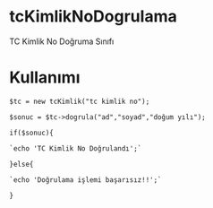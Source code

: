 # tcKimlikNoDogrulama
TC Kimlik No Doğruma Sınıfı

# Kullanımı 

`$tc = new tcKimlik("tc kimlik no");`

`$sonuc = $tc->dogrula("ad","soyad","doğum yılı");`

`if($sonuc){`

	`echo 'TC Kimlik No Doğrulandı';`
  
`}else{`

	`echo 'Doğrulama işlemi başarısız!!';`
  
`}`
	

